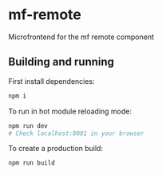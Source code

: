 # mf-remote

Microfrontend for the mf remote component

## Building and running

First install dependencies:

```sh
npm i
```

To run in hot module reloading mode:

```sh
npm run dev
# Check localhost:8081 in your browser
```

To create a production build:

```sh
npm run build
```
